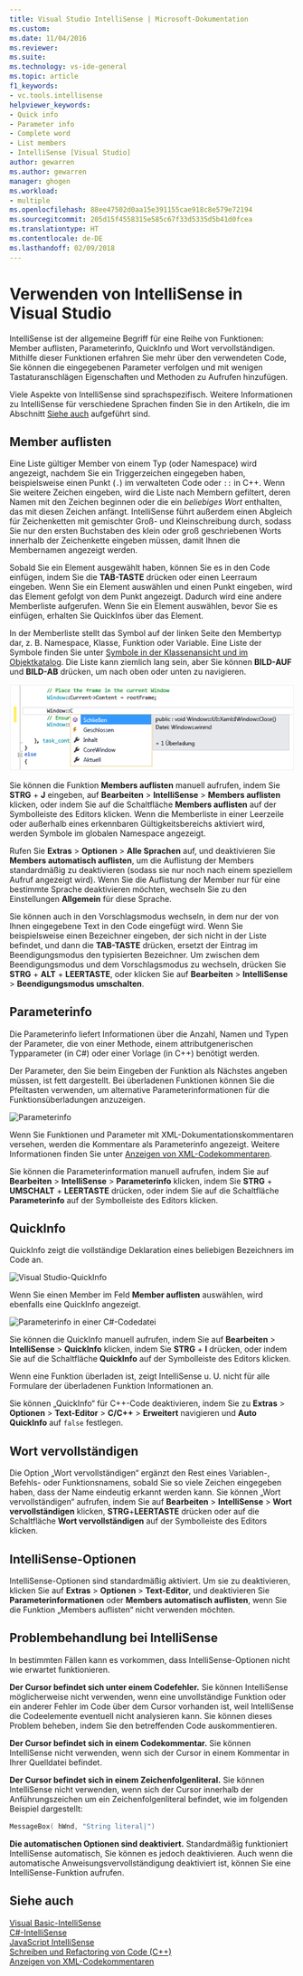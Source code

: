 ```yaml
---
title: Visual Studio IntelliSense | Microsoft-Dokumentation
ms.custom: 
ms.date: 11/04/2016
ms.reviewer: 
ms.suite: 
ms.technology: vs-ide-general
ms.topic: article
f1_keywords:
- vc.tools.intellisense
helpviewer_keywords:
- Quick info
- Parameter info
- Complete word
- List members
- IntelliSense [Visual Studio]
author: gewarren
ms.author: gewarren
manager: ghogen
ms.workload:
- multiple
ms.openlocfilehash: 88ee47502d0aa15e391155cae918c8e579e72194
ms.sourcegitcommit: 205d15f4558315e585c67f33d5335d5b41d0fcea
ms.translationtype: HT
ms.contentlocale: de-DE
ms.lasthandoff: 02/09/2018
---
```

# <a name="using-intellisense-in-visual-studio"></a>Verwenden von IntelliSense in Visual Studio

IntelliSense ist der allgemeine Begriff für eine Reihe von Funktionen: Member auflisten, Parameterinfo, QuickInfo und Wort vervollständigen. Mithilfe dieser Funktionen erfahren Sie mehr über den verwendeten Code, Sie können die eingegebenen Parameter verfolgen und mit wenigen Tastaturanschlägen Eigenschaften und Methoden zu Aufrufen hinzufügen.

Viele Aspekte von IntelliSense sind sprachspezifisch. Weitere Informationen zu IntelliSense für verschiedene Sprachen finden Sie in den Artikeln, die im Abschnitt [Siehe auch](#see-also) aufgeführt sind.

## <a name="list-members"></a>Member auflisten

Eine Liste gültiger Member von einem Typ (oder Namespace) wird angezeigt, nachdem Sie ein Triggerzeichen eingegeben haben, beispielsweise einen Punkt (`.`) im verwalteten Code oder `::` in C++. Wenn Sie weitere Zeichen eingeben, wird die Liste nach Membern gefiltert, deren Namen mit den Zeichen beginnen oder die ein *beliebiges Wort* enthalten, das mit diesen Zeichen anfängt. IntelliSense führt außerdem einen Abgleich für Zeichenketten mit gemischter Groß- und Kleinschreibung durch, sodass Sie nur den ersten Buchstaben des klein oder groß geschriebenen Worts innerhalb der Zeichenkette eingeben müssen, damit Ihnen die Membernamen angezeigt werden.

Sobald Sie ein Element ausgewählt haben, können Sie es in den Code einfügen, indem Sie die **TAB-TASTE** drücken oder einen Leerraum eingeben. Wenn Sie ein Element auswählen und einen Punkt eingeben, wird das Element gefolgt von dem Punkt angezeigt. Dadurch wird eine andere Memberliste aufgerufen. Wenn Sie ein Element auswählen, bevor Sie es einfügen, erhalten Sie QuickInfos über das Element.

In der Memberliste stellt das Symbol auf der linken Seite den Membertyp dar, z. B. Namespace, Klasse, Funktion oder Variable. Eine Liste der Symbole finden Sie unter [Symbole in der Klassenansicht und im Objektkatalog](../ide/class-view-and-object-browser-icons.md). Die Liste kann ziemlich lang sein, aber Sie können **BILD-AUF** und **BILD-AB** drücken, um nach oben oder unten zu navigieren.

![Visual Studio-Memberliste](../ide/media/vs2015_intellisense.png "vs2015_Intellisense")

Sie können die Funktion **Members auflisten** manuell aufrufen, indem Sie **STRG** + **J** eingeben, auf **Bearbeiten** > **IntelliSense** > **Members auflisten** klicken, oder indem Sie auf die Schaltfläche **Members auflisten** auf der Symbolleiste des Editors klicken. Wenn die Memberliste in einer Leerzeile oder außerhalb eines erkennbaren Gültigkeitsbereichs aktiviert wird, werden Symbole im globalen Namespace angezeigt.

Rufen Sie **Extras** > **Optionen** > **Alle Sprachen** auf, und deaktivieren Sie **Members automatisch auflisten**, um die Auflistung der Members standardmäßig zu deaktivieren (sodass sie nur noch nach einem speziellem Aufruf angezeigt wird). Wenn Sie die Auflistung der Member nur für eine bestimmte Sprache deaktivieren möchten, wechseln Sie zu den Einstellungen **Allgemein** für diese Sprache.

Sie können auch in den Vorschlagsmodus wechseln, in dem nur der von Ihnen eingegebene Text in den Code eingefügt wird. Wenn Sie beispielsweise einen Bezeichner eingeben, der sich nicht in der Liste befindet, und dann die **TAB-TASTE** drücken, ersetzt der Eintrag im Beendigungsmodus den typisierten Bezeichner. Um zwischen dem Beendigungsmodus und dem Vorschlagsmodus zu wechseln, drücken Sie **STRG** + **ALT** + **LEERTASTE**, oder klicken Sie auf **Bearbeiten** > **IntelliSense** > **Beendigungsmodus umschalten**.

## <a name="parameter-info"></a>Parameterinfo

Die Parameterinfo liefert Informationen über die Anzahl, Namen und Typen der Parameter, die von einer Methode, einem attributgenerischen Typparameter (in C#) oder einer Vorlage (in C++) benötigt werden.

Der Parameter, den Sie beim Eingeben der Funktion als Nächstes angeben müssen, ist fett dargestellt. Bei überladenen Funktionen können Sie die Pfeiltasten verwenden, um alternative Parameterinformationen für die Funktionsüberladungen anzuzeigen.

![Parameterinfo](../ide/media/vs2015_param_info.png "VS2015_param_Info")

Wenn Sie Funktionen und Parameter mit XML-Dokumentationskommentaren versehen, werden die Kommentare als Parameterinfo angezeigt. Weitere Informationen finden Sie unter [Anzeigen von XML-Codekommentaren](../ide/supplying-xml-code-comments.md).

Sie können die Parameterinformation manuell aufrufen, indem Sie auf **Bearbeiten** > **IntelliSense** > **Parameterinfo** klicken, indem Sie **STRG** + **UMSCHALT** + **LEERTASTE** drücken, oder indem Sie auf die Schaltfläche **Parameterinfo** auf der Symbolleiste des Editors klicken.

## <a name="quick-info"></a>QuickInfo

QuickInfo zeigt die vollständige Deklaration eines beliebigen Bezeichners im Code an.

![Visual Studio-QuickInfo](../ide/media/vs2015_quick_info.png "VS2015_Quick_info")

Wenn Sie einen Member im Feld **Member auflisten** auswählen, wird ebenfalls eine QuickInfo angezeigt.

![Parameterinfo in einer C#-Codedatei](../ide/media/vs2015_paraminfo.png "VS2015_ParamInfo")

Sie können die QuickInfo manuell aufrufen, indem Sie auf **Bearbeiten** > **IntelliSense** > **QuickInfo** klicken, indem Sie **STRG** + **I** drücken, oder indem Sie auf die Schaltfläche **QuickInfo** auf der Symbolleiste des Editors klicken.

Wenn eine Funktion überladen ist, zeigt IntelliSense u. U. nicht für alle Formulare der überladenen Funktion Informationen an.

Sie können „QuickInfo“ für C++-Code deaktivieren, indem Sie zu **Extras** > **Optionen** > **Text-Editor** > **C/C++** > **Erweitert** navigieren und **Auto QuickInfo** auf `false` festlegen.

## <a name="complete-word"></a>Wort vervollständigen

Die Option „Wort vervollständigen“ ergänzt den Rest eines Variablen-, Befehls- oder Funktionsnamens, sobald Sie so viele Zeichen eingegeben haben, dass der Name eindeutig erkannt werden kann. Sie können „Wort vervollständigen“ aufrufen, indem Sie auf **Bearbeiten** > **IntelliSense** > **Wort vervollständigen** klicken, **STRG**+**LEERTASTE** drücken oder auf die Schaltfläche **Wort vervollständigen** auf der Symbolleiste des Editors klicken.

## <a name="intellisense-options"></a>IntelliSense-Optionen

IntelliSense-Optionen sind standardmäßig aktiviert. Um sie zu deaktivieren, klicken Sie auf **Extras** > **Optionen** > **Text-Editor**, und deaktivieren Sie **Parameterinformationen** oder **Members automatisch auflisten**, wenn Sie die Funktion „Members auflisten“ nicht verwenden möchten.

## <a name="troubleshooting-intellisense"></a>Problembehandlung bei IntelliSense

In bestimmten Fällen kann es vorkommen, dass IntelliSense-Optionen nicht wie erwartet funktionieren.

**Der Cursor befindet sich unter einem Codefehler.** Sie können IntelliSense möglicherweise nicht verwenden, wenn eine unvollständige Funktion oder ein anderer Fehler im Code über dem Cursor vorhanden ist, weil IntelliSense die Codeelemente eventuell nicht analysieren kann. Sie können dieses Problem beheben, indem Sie den betreffenden Code auskommentieren.

**Der Cursor befindet sich in einem Codekommentar.** Sie können IntelliSense nicht verwenden, wenn sich der Cursor in einem Kommentar in Ihrer Quelldatei befindet.

**Der Cursor befindet sich in einem Zeichenfolgenliteral.** Sie können IntelliSense nicht verwenden, wenn sich der Cursor innerhalb der Anführungszeichen um ein Zeichenfolgenliteral befindet, wie im folgenden Beispiel dargestellt:

```cpp
MessageBox( hWnd, "String literal|")
```

**Die automatischen Optionen sind deaktiviert.** Standardmäßig funktioniert IntelliSense automatisch, Sie können es jedoch deaktivieren. Auch wenn die automatische Anweisungsvervollständigung deaktiviert ist, können Sie eine IntelliSense-Funktion aufrufen.

## <a name="see-also"></a>Siehe auch

[Visual Basic-IntelliSense](../ide/visual-basic-specific-intellisense.md)  
[C#-IntelliSense](../ide/visual-csharp-intellisense.md)  
[JavaScript IntelliSense](../ide/javascript-intellisense.md)  
[Schreiben und Refactoring von Code (C++)](/cpp/ide/writing-and-refactoring-code-cpp)  
[Anzeigen von XML-Codekommentaren](../ide/supplying-xml-code-comments.md)
